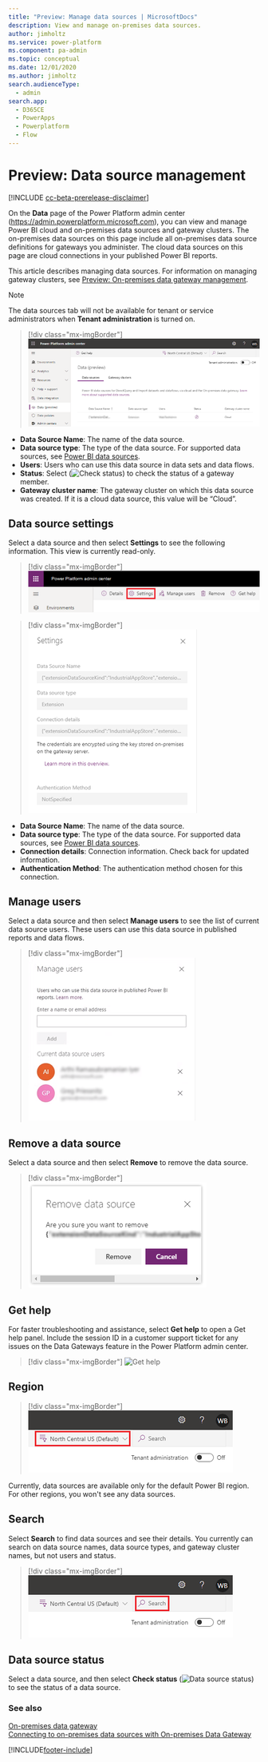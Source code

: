 ```yaml
---
title: "Preview: Manage data sources | MicrosoftDocs"
description: View and manage on-premises data sources.
author: jimholtz
ms.service: power-platform
ms.component: pa-admin
ms.topic: conceptual
ms.date: 12/01/2020
ms.author: jimholtz 
search.audienceType: 
  - admin
search.app:
  - D365CE
  - PowerApps
  - Powerplatform
  - Flow
---
```

# Preview: Data source management

[!INCLUDE [cc-beta-prerelease-disclaimer](../includes/cc-beta-prerelease-disclaimer.md)]

On the **Data** page of the Power Platform admin center (https://admin.powerplatform.microsoft.com), you can view and manage Power BI cloud and on-premises data sources and gateway clusters. The on-premises data sources on this page include all on-premises data source definitions for gateways you administer. The cloud data sources on this page are cloud connections in your published Power BI reports.

This article describes managing data sources. For information on managing gateway clusters, see [Preview: On-premises data gateway management](onpremises-data-gateway-management.md).

> [!NOTE]
> The data sources tab will not be available for tenant or service administrators when **Tenant administration** is turned on.

> [!div class="mx-imgBorder"] 
> ![Data sources tab](media/data-gateways-tenant-admin-off-data-sources.png "Data sources tab")

- **Data Source Name**: The name of the data source.
- **Data source type**: The type of the data source. For supported data sources, see [Power BI data sources](https://docs.microsoft.com/power-bi/connect-data/power-bi-data-sources).
- **Users**: Users who can use this data source in data sets and data flows.
- **Status**: Select (![Check status](media/gateway-status.png "Check status")) to check the status of a gateway member.
- **Gateway cluster name**: The gateway cluster on which this data source was created. If it is a cloud data source, this value will be “Cloud”.

## Data source settings

Select a data source and then select **Settings** to see the following information. This view is currently read-only. 

> [!div class="mx-imgBorder"] 
> ![Data gateway settings tab](media/data-gateways-settings-tab.png "Data gateway settings tab")

> [!div class="mx-imgBorder"] 
> ![Data source settings](media/data-gateways-data-source-settings.png "Data source settings")

- **Data Source Name**: The name of the data source.
- **Data source type**: The type of the data source. For supported data sources, see [Power BI data sources](https://docs.microsoft.com/power-bi/connect-data/power-bi-data-sources).
- **Connection details**: Connection information. Check back for updated information.
- **Authentication Method**: The authentication method chosen for this connection.

## Manage users

Select a data source and then select **Manage users** to see the list of current data source users. These users can use this data source in published reports and data flows. 

> [!div class="mx-imgBorder"] 
> ![Manage users for data source](media/data-gateways-source-manage-users.png "Manage users for data source")


## Remove a data source

Select a data source and then select **Remove** to remove the data source. 

> [!div class="mx-imgBorder"] 
> ![Remove a data source](media/data-gateways-remove-data-source.png "Remove a data source")

## Get help
For faster troubleshooting and assistance, select **Get help** to open a Get help panel. Include the session ID in a customer support ticket for any issues on the Data Gateways feature in the Power Platform admin center.

> [!div class="mx-imgBorder"] 
> ![Get help](media/get-help.png "Get help")

## Region

> [!div class="mx-imgBorder"] 
> ![Data source regions](media/data-gateways-data-source-region.png "Data source regions")

Currently, data sources are available only for the default Power BI region. For other regions, you won't see any data sources.

## Search

Select **Search** to find data sources and see their details. You currently can search on data source names, data source types, and gateway cluster names, but not users and status.

> [!div class="mx-imgBorder"] 
> ![Search data sources](media/data-gateways-data-source-search.png "Search data sources")

## Data source status

Select a data source, and then select **Check status** (![Data source status](media/gateway-status.png "Data source status")) to see the status of a data source.

### See also
 [On-premises data gateway](https://docs.microsoft.com/data-integration/gateway/service-gateway-onprem)<br/>
 [Connecting to on-premises data sources with On-premises Data Gateway](https://docs.microsoft.com/azure/analysis-services/analysis-services-gateway)<br/>


[!INCLUDE[footer-include](../includes/footer-banner.md)]